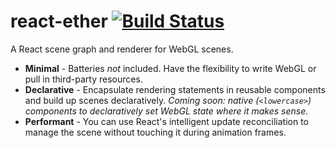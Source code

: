 # react-ether [![Build Status](https://travis-ci.org/jsonnull/react-ether.svg?branch=master)](https://travis-ci.org/jsonnull/react-ether)
A React scene graph and renderer for WebGL scenes.

* **Minimal** - Batteries _not_ included. Have the flexibility to write WebGL or pull in third-party resources.
* **Declarative** - Encapsulate rendering statements in reusable components and build up scenes declaratively. _Coming soon: native (`<lowercase>`) components to declaratively set WebGL state where it makes sense._
* **Performant** - You can use React's intelligent update reconciliation to manage the scene without touching it during animation frames.
